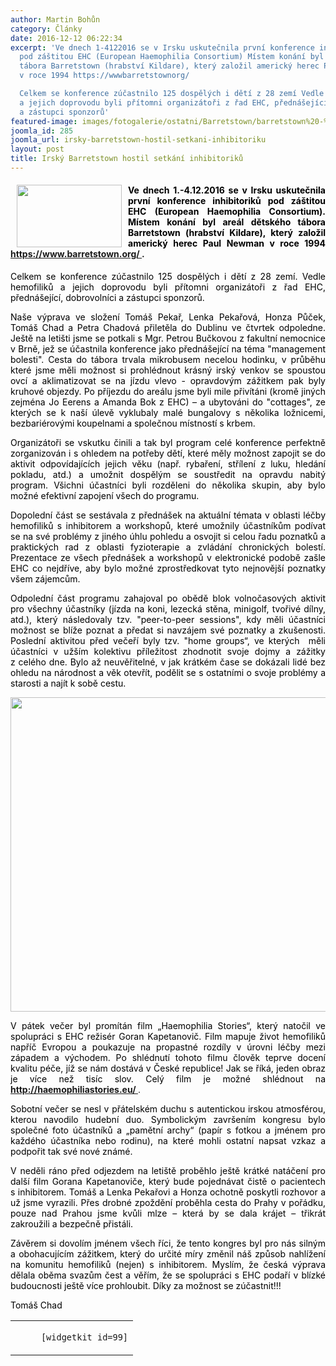 ```yaml
---
author: Martin Bohůn
category: Články
date: 2016-12-12 06:22:34
excerpt: 'Ve dnech 1-4122016 se v Irsku uskutečnila první konference inhibitoriků
  pod záštitou EHC (European Haemophilia Consortium) Místem konání byl areál dětského
  tábora Barretstown (hrabství Kildare), který založil americký herec Paul Newman
  v roce 1994 https://wwwbarretstownorg/

  Celkem se konference zúčastnilo 125 dospělých i dětí z 28 zemí Vedle hemofiliků
  a jejich doprovodu byli přítomni organizátoři z řad EHC, přednášející, dobrovolníci
  a zástupci sponzorů'
featured-image: images/fotogalerie/ostatni/Barretstown/barretstown%20-%20zmek%20ve%20dne.jpg
joomla_id: 285
joomla_url: irsky-barretstown-hostil-setkani-inhibitoriku
layout: post
title: Irský Barretstown hostil setkání inhibitoriků
---
```


<h4 style="text-align: justify;">
 <span style="color: #000000;">
  <img border="0" height="100" src="{{ site.baseurl }}/images/fotogalerie/ostatni/Barretstown/barretstown%20-%20zmek%20ve%20dne.jpg" style="float: left; margin-left: 10px; margin-right: 10px;" width="168"/>
  Ve dnech 1.-4.12.2016 se v Irsku uskutečnila první konference inhibitoriků pod záštitou EHC (European Haemophilia Consortium). Místem konání byl areál dětského tábora Barretstown (hrabství Kildare), který založil americký herec Paul Newman v roce 1994
 </span>
 <a href="https://www.barretstown.org/" target="_blank">
  https://www.barretstown.org/
 </a>
 .
</h4>
<p style="text-align: justify;">
 <span style="color: #000000;">
  Celkem se konference zúčastnilo 125 dospělých i dětí z 28 zemí. Vedle hemofiliků a jejich doprovodu byli přítomni organizátoři z řad EHC, přednášející, dobrovolníci a zástupci sponzorů.
 </span>
</p>
<p style="text-align: justify;">
 <span style="color: #000000;">
  Naše výprava ve složení Tomáš Pekař, Lenka Pekařová, Honza Půček, Tomáš Chad a Petra Chadová přiletěla do Dublinu ve čtvrtek odpoledne. Ještě na letišti jsme se potkali s Mgr. Petrou Bučkovou z fakultní nemocnice v Brně, jež se účastnila konference jako přednášející na téma "management bolesti". Cesta do tábora trvala mikrobusem necelou hodinku, v průběhu které jsme měli možnost si prohlédnout krásný irský venkov se spoustou ovcí a aklimatizovat se na jízdu vlevo - opravdovým zážitkem pak byly kruhové objezdy. Po příjezdu do areálu jsme byli mile přivítáni (kromě jiných zejména Jo Eerens a Amanda Bok z EHC) – a ubytováni do "cottages", ze kterých se k naší úlevě vyklubaly malé bungalovy s několika ložnicemi, bezbariérovými koupelnami a společnou místností s krbem.
 </span>
</p>
<p style="text-align: justify;">
 <span style="color: #000000;">
  Organizátoři se vskutku činili a tak byl program celé konference perfektně zorganizován i s ohledem na potřeby dětí, které měly možnost zapojit se do aktivit odpovídajících jejich věku (např. rybaření, střílení z luku, hledání pokladu, atd.) a umožnit dospělým se soustředit na opravdu nabitý program. Všichni účastníci byli rozděleni do několika skupin, aby bylo možné efektivní zapojení všech do programu.
 </span>
</p>
<p style="text-align: justify;">
 <span style="color: #000000;">
  Dopolední část se sestávala z přednášek na aktuální témata v oblasti léčby hemofiliků s inhibitorem a workshopů, které umožnily účastníkům podívat se na své problémy z jiného úhlu pohledu a osvojit si celou řadu poznatků a praktických rad z oblasti fyzioterapie a zvládání chronických bolestí. Prezentace ze všech přednášek a workshopů v elektronické podobě zašle EHC co nejdříve, aby bylo možné zprostředkovat tyto nejnovější poznatky všem zájemcům.
 </span>
</p>
<p style="text-align: justify;">
 <span style="color: #000000;">
  Odpolední část programu zahajoval po obědě blok volnočasových aktivit pro všechny účastníky (jízda na koni, lezecká stěna, minigolf, tvořivé dílny, atd.), který následovaly tzv. "peer-to-peer sessions", kdy měli účastníci možnost se blíže poznat a předat si navzájem své poznatky a zkušenosti. Poslední aktivitou před večeří byly tzv. "home groups“, ve kterých  měli účastníci v užším kolektivu příležitost zhodnotit svoje dojmy a zážitky z celého dne. Bylo až neuvěřitelné, v jak krátkém čase se dokázali lidé bez ohledu na národnost a věk otevřít, podělit se s ostatními o svoje problémy a starosti a najít k sobě cestu.
 </span>
</p>
<p style="text-align: center;">
 <span style="color: #000000;">
  <img alt="" border="0" height="503" src="{{ site.baseurl }}/images/fotogalerie/ostatni/Barretstown/astnc.jpg" width="754"/>
  <br/>
 </span>
</p>
<p style="text-align: justify;">
 <span style="color: #000000;">
  V pátek večer byl promítán film „Haemophilia Stories“, který natočil ve spolupráci s EHC režisér Goran Kapetanovič. Film mapuje život hemofiliků napříč Evropou a poukazuje na propastné rozdíly v úrovni léčby mezi západem a východem. Po shlédnutí tohoto filmu člověk teprve docení kvalitu péče, jíž se nám dostává v České republice! Jak se říká, jeden obraz je více než tisíc slov. Celý film je možné shlédnout na
 </span>
 <strong>
  <a href="http://haemophiliastories.eu/" target="_blank">
   http://haemophiliastories.eu/
  </a>
 </strong>
 .
</p>
<p style="text-align: justify;">
 <span style="color: #000000;">
  Sobotní večer se nesl v přátelském duchu s autentickou irskou atmosférou, kterou navodilo hudební duo. Symbolickým završením kongresu bylo společné foto účastníků a „pamětní archy“ (papír s fotkou a jménem pro každého účastníka nebo rodinu), na které mohli ostatní napsat vzkaz a podpořit tak své nové známé.
 </span>
</p>
<p style="text-align: justify;">
 <span style="color: #000000;">
  V neděli ráno před odjezdem na letiště proběhlo ještě krátké natáčení pro další film Gorana Kapetanoviče, který bude pojednávat čistě o pacientech s inhibitorem. Tomáš a Lenka Pekařovi a Honza ochotně poskytli rozhovor a už jsme vyrazili. Přes drobné zpoždění proběhla cesta do Prahy v pořádku, pouze nad Prahou jsme kvůli mlze – která by se dala krájet – třikrát zakroužili a bezpečně přistáli.
 </span>
</p>
<p style="text-align: justify;">
 <span style="color: #000000;">
  Závěrem si dovolím jménem všech říci, že tento kongres byl pro nás silným a obohacujícím zážitkem, který do určité míry změnil náš způsob nahlížení na komunitu hemofiliků (nejen) s inhibitorem. Myslím, že česká výprava dělala oběma svazům čest a věřím, že se spolupráci s EHC podaří v blízké budoucnosti ještě více prohloubit. Díky za možnost se zúčastnit!!!
 </span>
</p>
<p>
 <span style="color: #000000;">
  Tomáš Chad
 </span>
</p>
<table class="list">
 <tbody>
  <tr>
   <td>
    <code>
     [widgetkit id=99]
    </code>
   </td>
  </tr>
 </tbody>
</table>
<p style="text-align: center;">
 <span style="color: #000000;">
 </span>
</p>